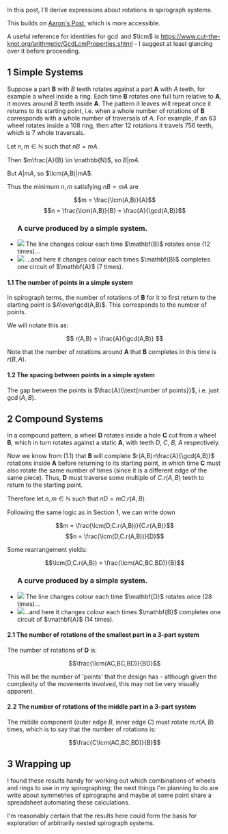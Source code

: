 $\DeclareMathOperator{\lcm}{lcm}$In this post, I'll derive expressions about rotations in spirograph systems.

This builds on [Aaron's Post](https://www.wildgears.com/math-and-predictions.html), which is more accessible.

A useful reference for identities for $\gcd$ and $\lcm$ is https://www.cut-the-knot.org/arithmetic/GcdLcmProperties.shtml - I suggest at least glancing over it before proceeding.

## 1 Simple Systems

Suppose a part $\mathbf{B}$ with $B$ teeth rotates against a part $\mathbf{A}$ with $A$ teeth, for example a wheel inside a ring. Each time $\mathbf{B}$ rotates one full turn relative to $\mathbf{A}$, it moves around $B$ teeth inside $\mathbf{A}$. The pattern it leaves will repeat once it returns to its starting point, i.e. when a whole number of rotations of $\mathbf{B}$ corresponds with a whole number of traversals of $A$. For example, if an 63 wheel rotates inside a 108 ring, then after 12 rotations it travels 756 teeth, which is 7 whole traversals.


Let $n, m \in \mathbb{N}$ such that $nB = mA$. 

Then $m\frac{A}{B} \in \mathbb{N}$, so $B|mA$.

But $A|mA$, so $\lcm(A,B)|mA$.

Thus the minimum $n, m$ satisfying $nB=mA$ are

$$m = \frac{\lcm(A,B)}{A}$$
$$n = \frac{\lcm(A,B)}{B} = \frac{A}{\gcd(A,B)}$$

<div class="centred">
<ul class="captioned two">
<h3>A curve produced by a simple system.</h3><li>
<img src="/assets/img/blog/spiro-maths-1/1a.jpg"/>
The line changes colour each time $\mathbf{B}$ rotates once (12 times)...
</li><li>
<img src="/assets/img/blog/spiro-maths-1/1b.jpg"/>
...and here it changes colour each times $\mathbf{B}$ completes one circuit of $\mathbf{A}$ (7 times).
</li></ul>
</div>

#### 1.1 The number of points in a simple system

In spirograph terms, the number of rotations of $\mathbf{B}$ for it to first return to the starting point is $A\over\gcd(A,B)$. This corresponds to the number of points.

We will notate this as:

$$ r(A,B) = \frac{A}{\gcd(A,B)} $$

Note that the number of rotations around $\mathbf{A}$ that $\mathbf{B}$ completes in this time is $r(B,A)$.

#### 1.2 The spacing between points in a simple system

The gap between the points is $\frac{A}{\text{number of points}}$, i.e. just $\gcd(A,B)$.

## 2 Compound Systems

In a compound pattern, a wheel $\mathbf{D}$ rotates inside a hole $\mathbf{C}$ cut from a wheel $\mathbf{B}$, which in turn rotates against a static $\mathbf{A}$, with teeth $D$, $C$, $B$, $A$ respectively.

Now we know from (1.1) that $\mathbf{B}$ will complete $r(A,B)=\frac{A}{\gcd(A,B)}$ rotations inside $\mathbf{A}$ before returning to its starting point, in which time $\mathbf{C}$ must also rotate the same number of times (since it is a different edge of the same piece). Thus, $\mathbf{D}$ must traverse some multiple of $C.r(A,B)$ teeth to return to the starting point.

Therefore let $n, m \in \mathbb{N}$ such that $nD = mC.r(A,B)$.

Following the same logic as in Section 1, we can write down

$$m = \frac{\lcm(D,C.r(A,B))}{C.r(A,B)}$$
$$n = \frac{\lcm(D,C.r(A,B))}{D}$$

Some rearrangement yields:

$$\lcm(D,C.r(A,B)) = \frac{\lcm(AC,BC,BD)}{B}$$

<div class="centred">
<ul class="captioned two">
<h3>A curve produced by a simple system.</h3>
<li>
<img src="/assets/img/blog/spiro-maths-1/2a.jpg"/>
The line changes colour each time $\mathbf{D}$ rotates once (28 times)...
</li><li>
<img src="/assets/img/blog/spiro-maths-1/2b.jpg"/>...and here it changes colour each times $\mathbf{B}$ completes one circuit of $\mathbf{A}$ (14 times).
</li>
</ul>
</div>

#### 2.1 The number of rotations of the smallest part in a 3-part system

The number of rotations of $\mathbf{D}$ is: 

$$\frac{\lcm(AC,BC,BD)}{BD}$$

This will be the number of 'points' that the design has - although given the complexity of the movements involved, this may not be very visually apparent.

#### 2.2 The number of rotations of the middle part in a 3-part system

The middle component (outer edge $B$, inner edge $C$) must rotate $m.r(A,B)$ times, which is to say that the number of rotations is:

$$\frac{C\lcm(AC,BC,BD)}{B}$$

## 3 Wrapping up

I found these results handy for working out which combinations of wheels and rings to use in my spirographing; the next things I'm planning to do are write about symmetries of spirographs and maybe at some point share a spreadsheet automating these calculations.

I'm reasonably certain that the results here could form the basis for exploration of arbitrarily nested spirograph systems.